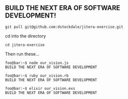 ## BUILD THE NEXT ERA OF SOFTWARE DEVELOPMENT!

```console
git pull git@github.com:dstockdale/jitera-exercise.git
```

cd into the directory

```console
cd jitera-exercise
```

Then run these...

```console
foo@bar:~$ node our_vision.js
BUILD THE NEXT ERA OF SOFTWARE DEVELOPMENT
```

```console
foo@bar:~$ ruby our_vision.rb
BUILD THE NEXT ERA OF SOFTWARE DEVELOPMENT
```

```console
foo@bar:~$ elixir our_vision.exs
BUILD THE NEXT ERA OF SOFTWARE DEVELOPMENT
```
